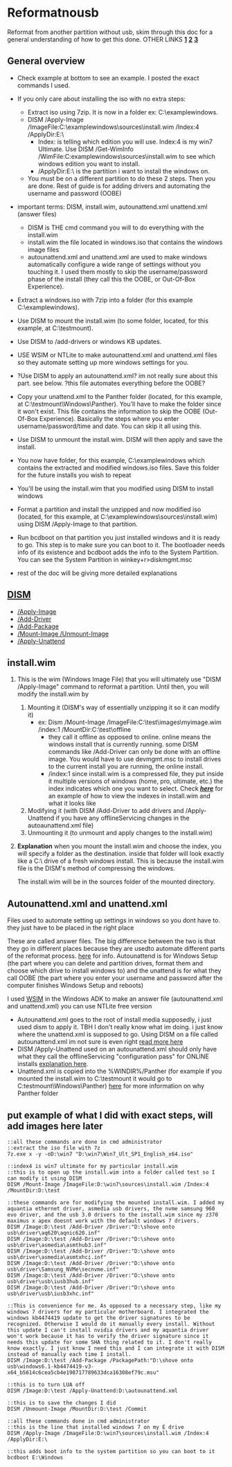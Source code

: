 # Reformatnousb
Reformat from another partition without usb, skim through this doc for a general understanding of how to get this done.
OTHER LINKS [**1**](https://github.com/iidanL/InstallWindowsWithoutUSB/blob/main/Install%20Windows.bat) [**2**](https://superuser.com/questions/193912/install-windows-7-x64-from-a-separate-partition-on-same-hard-drive-no-dvd-usb) [**3**](https://www.tenforums.com/tutorials/84331-apply-windows-image-using-dism-instead-clean-install.html)

## General overview
* Check example at bottom to see an example. I posted the exact commands I used.
* If you only care about installing the iso with no extra steps:
  * Extract iso using 7zip. It is now in a folder ex: C:\examplewindows.
  * DISM /Apply-Image /ImageFile:C:\examplewindows\sources\install.wim /Index:4 /ApplyDir:E:\
    * Index: is telling which edition you will use. Index:4 is my win7 Ultimate. Use DISM /Get-WimInfo /WimFile:C:examplewindows\sources\install.wim to see which windows edition you want to install.
    * /ApplyDir:E:\ is the partition i want to install the windows on. 
  * You must be on a different partition to do these 2 steps. Then you are done. Rest of guide is for adding drivers and automating the username and password (OOBE)

* important terms: DISM, install.wim, autounattend.xml unattend.xml (answer files)
  * DISM is THE cmd command you will to do everything with the install.wim  
  * install.wim the file located in windows.iso that contains the windows image files
  * autounattend.xml and unattend.xml are used to make windows automatically configure a wide range of settings without you touching it. I used them mostly to skip the username/password phase of the install (they call this the OOBE, or Out-Of-Box Experience).
* Extract a windows.iso with 7zip into a folder (for this example C:\examplewindows). 
* Use DISM to mount the install.wim (to some folder, located, for this example, at C:\testmount). 
* Use DISM to /add-drivers or windows KB updates.
* USE WSIM or NTLite to make autounattend.xml and unattend.xml files so they automate setting up more windows settings for you.
* ?Use DISM to apply an autounattend.xml? im not really sure about this part. see below. ?this file automates everything before the OOBE?  
* Copy your unattend.xml to the Panther folder (located, for this example, at C:\testmount\Windows\Panther). You'll have to make the folder since it won't exist. This file contains the information to skip the OOBE (Out-Of-Box Experience). Basically the steps where you enter username/password/time and date. You can skip it all using this.
* Use DISM to unmount the install.wim. DISM will then apply and save the install.
* You now have folder, for this example, C:\examplewindows which contains the extracted and modified windows.iso files. Save this folder for the future installs you wish to repeat
* You'll be using the install.wim that you modified using DISM to install windows
* Format a partition and install the unzipped and now modified iso (located, for this example, at C:\examplewindows\sources\install.wim) using DISM /Apply-Image to that partition.
* Run bcdboot on that partition you just installed windows and it is ready to go. This step is to make sure you can boot to it. The bootloader needs info of its existence and bcdboot adds the info to the System Partition. You can see the System Partition in winkey+r>diskmgmt.msc

* rest of the doc will be giving more detailed explanations

## [DISM](https://docs.microsoft.com/en-us/windows-hardware/manufacture/desktop/what-is-dism?view=windows-11)
* [/Apply-Image](https://docs.microsoft.com/en-us/windows-hardware/manufacture/desktop/dism-image-management-command-line-options-s14?view=windows-11#apply-image)
* [/Add-Driver](https://docs.microsoft.com/en-us/windows-hardware/manufacture/desktop/add-and-remove-drivers-to-an-offline-windows-image?view=windows-11)
* [/Add-Package](https://docs.microsoft.com/en-us/windows-hardware/manufacture/desktop/dism-operating-system-package-servicing-command-line-options?view=windows-11#add-package)
* [/Mount-Image /Unmount-Image](https://docs.microsoft.com/en-us/windows-hardware/manufacture/desktop/mount-and-modify-a-windows-image-using-dism?view=windows-11)
* [/Apply-Unattend](https://docs.microsoft.com/en-us/windows-hardware/manufacture/desktop/dism-unattended-servicing-command-line-options?view=windows-11#apply-unattend)

## install.wim
  1. This is the wim (Windows Image File) that you will ultimately use "DISM /Apply-Image" command to reformat a partition. Until then, you will modify the install.wim by
     1. Mounting it (DISM's way of essentially unzipping it so it can modify it)
        * ex: Dism /Mount-Image /ImageFile:C:\test\images\myimage.wim /index:1 /MountDir:C:\test\offline
          * they call it offline as opposed to online. online means the windows install that is currently running. some DISM commands like /Add-Driver can only be done with an offline image. You would have to use devmgmt.msc to install drives to the current install you are running, the online install.
          * /index:1 since install.wim is a compressed file, they put inside it multiple versions of windows (home, pro, ultimate, etc.) the index indicates which one you want to select. Check [**_here_**](https://www.tenforums.com/general-support/162980-what-index-number-how-do-i-find-thank-you-post2000764.html?s=ab6904756d100e190fc1593666d2cc3d#post2000764) for an example of how to view the indexes in install.wim and what it looks like
     2. Modifying it (with DISM /Add-Driver to add drivers and /Apply-Unattend if you have any offlineServicing changes in the autoaunattend.xml file)
     3. Unmounting it (to unmount and apply changes to the install.wim)

  2. **Explanation**  when you mount the install.wim and choose the index, you will specify a folder as the destination. inside that folder will look exactly like a C:\ drive of a fresh windows install. This is because the install.wim file is the DISM's method of compressing the windows.

     The install.wim will be in the sources folder of the mounted directory.

## Autounattend.xml and unattend.xml

Files used to automate setting up settings in windows so you dont have to. they just have to be placed in the right place

These are called answer files. The big difference between the two is that they go in different places because they are usedto automate different parts of the reformat process. [here](https://win10.guru/answer-file-autounattend-xml-or-unattend-xml/) for info. Autounattend is for Windows Setup (the part where you can delete and partition drives, format them and choose which drive to install windows to) and the unattend is for what they call OOBE (the part where you enter your username and password after the computer finishes Windows Setup and reboots)

I used [WSIM](https://docs.microsoft.com/en-us/windows-hardware/customize/desktop/wsim/windows-system-image-manager-technical-reference) in the Windows ADK to make an answer file (autounattend.xml and unattend.xml) you can use NTLite free version

* Autounattend.xml goes to the root of install media supposedly, i just used dism to apply it. TBH I don't really know what im doing. i just know where the unattend.xml is supposed to go. Using DISM on a file called autounattend.xml im not sure is even right [read more here](https://docs.microsoft.com/en-us/windows-hardware/manufacture/desktop/dism-unattended-servicing-command-line-options?view=windows-11)
* DISM /Apply-Unattend used on an autounattend.xml should only have what they call the offlineServicing "configuration pass" for ONLINE installs [explanation here](https://docs.microsoft.com/en-us/windows-hardware/manufacture/desktop/how-configuration-passes-work?view=windows-11).
* Unattend.xml is copied into the %WINDIR%/Panther (for example if you mounted the install.wim to C:\testmount it would go to C:testmount\Windows\Panther)
  [here](https://docs.microsoft.com/en-us/windows-hardware/manufacture/desktop/windows-setup-automation-overview?view=windows-11#implicit-answer-file-search-order) for more information on why Panther folder

## put example of what I did with exact steps, will add images here later
```
::all these commands are done in cmd administrator
::extract the iso file with 7z
7z.exe x -y -oD:\win7 "D:\win7\Win7_Ult_SP1_English_x64.iso"

::index4 is win7 ultimate for my particular install.wim
::this is to open up the install.wim into a folder called test so I can modify it using DISM
DISM /Mount-Image /ImageFile:D:\win7\sources\install.wim /Index:4 /MountDir:D:\test

::these commands are for modifying the mounted install.wim. I added my aquantia ethernet driver, asmedia usb drivers, the nvme samsung 960 evo driver, and the usb 3.0 drivers to the install.wim since my z370 maximus x apex doesnt work with the default windows 7 drivers.
DISM /Image:D:\test /Add-Driver /Driver:"D:\shove onto usb\driver\aq620\aqnic620.inf"
DISM /Image:D:\test /Add-Driver /Driver:"D:\shove onto usb\driver\asmedia\asmthub3.inf"
DISM /Image:D:\test /Add-Driver /Driver:"D:\shove onto usb\driver\asmedia\asmtxhci.inf"
DISM /Image:D:\test /Add-Driver /Driver:"D:\shove onto usb\driver\Samsung_NVMe\secnvme.inf"
DISM /Image:D:\test /Add-Driver /Driver:"D:\shove onto usb\driver\usb\iusb3hub.inf"
DISM /Image:D:\test /Add-Driver /Driver:"D:\shove onto usb\driver\usb\iusb3xhc.inf"

::This is convenience for me. As opposed to a necessary step, like my windows 7 drivers for my particular motherboard. I integrated the windows kb4474419 update to get the driver signatures to be recognized. Otherwise I would do it manually every install. Without this update I can't install nvidia drivers and my aquantia driver won't work because it has to verify the driver signature since it needs this update for some SHA thing related to it. I don't really know exactly. I just know I need this and I can integrate it with DISM instead of manually each time I install.
DISM /Image:D:\test /Add-Package /PackagePath:"D:\shove onto usb\windows6.1-kb4474419-v3-x64_b5614c6cea5cb4e198717789633dca16308ef79c.msu"

::this is to turn LUA off
DISM /Image:D:\test /Apply-Unattend:D:\autounattend.xml

::this is to save the changes I did
DISM /Unmount-Image /MountDir:D:\test /Commit
```
```
::all these commands done in cmd administrator
::this is the line that installed windows 7 on my E drive
DISM /Apply-Image /ImageFile:D:\win7\sources\install.wim /Index:4 /ApplyDir:E:\

::this adds boot info to the system partition so you can boot to it
bcdboot E:\Windows
```
